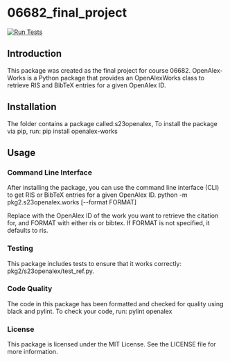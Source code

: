 # 06682_final_project

[![Run Tests](https://github.com/Han0928/openalex-works/actions/workflows/my-workflow.yaml/badge.svg)](https://github.com/Han0928/openalex-works/actions/workflows/my-workflow.yaml)


## Introduction
This package was created as the final project for course 06682. 
OpenAlex-Works is a Python package that provides an OpenAlexWorks class to retrieve RIS and BibTeX entries for a given OpenAlex ID.

## Installation
The folder contains a package called:s23openalex, To install the package via pip, run: pip install openalex-works

## Usage
### Command Line Interface
After installing the package, you can use the command line interface (CLI) to get RIS or BibTeX entries for a given OpenAlex ID. 
python -m pkg2.s23openalex.works <OpenAlex ID> [--format FORMAT]

Replace <OpenAlex ID> with the OpenAlex ID of the work you want to retrieve the citation for, and FORMAT with either ris or bibtex. If FORMAT is not specified, it defaults to ris.

### Testing
This package includes tests to ensure that it works correctly: pkg2/s23openalex/test_ref.py. 
### Code Quality
The code in this package has been formatted and checked for quality using black and pylint.
To check your code, run: 
  pylint openalex
  
### License
This package is licensed under the MIT License. See the LICENSE file for more information.






